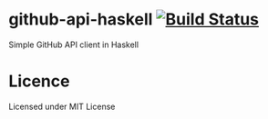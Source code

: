 # github-api-haskell [![Build Status](https://travis-ci.org/rcook/github-api-haskell.svg?branch=p-rcook-dev)](https://travis-ci.org/rcook/github-api-haskell)

Simple GitHub API client in Haskell

# Licence

Licensed under MIT License

